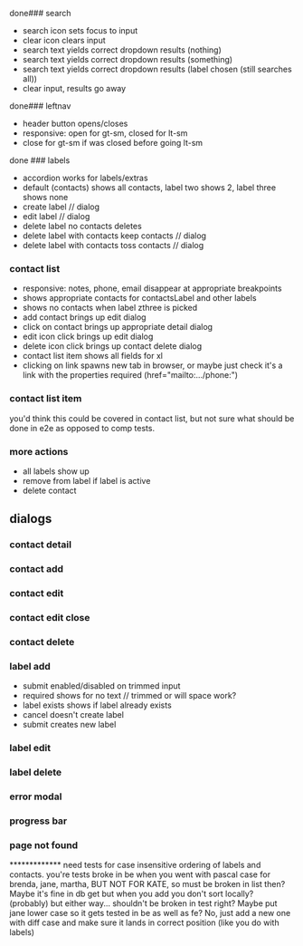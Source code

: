 
done### search
* search icon sets focus to input
* clear icon clears input
* search text yields correct dropdown results (nothing)
* search text yields correct dropdown results (something)
* search text yields correct dropdown results (label chosen (still searches all))
* clear input, results go away

done### leftnav
* header button opens/closes
* responsive: open for gt-sm, closed for lt-sm
* close for gt-sm if was closed before going lt-sm

done ### labels
* accordion works for labels/extras
* default (contacts) shows all contacts, label two shows 2, label three shows none
* create label // dialog
* edit label // dialog
* delete label no contacts deletes
* delete label with contacts keep contacts // dialog
* delete label with contacts toss contacts // dialog

### contact list
* responsive: notes, phone, email disappear at appropriate breakpoints
* shows appropriate contacts for contactsLabel and other labels
* shows no contacts when label zthree is picked
* add contact brings up edit dialog
* click on contact brings up appropriate detail dialog
* edit icon click brings up edit dialog
* delete icon click brings up contact delete dialog
* contact list item shows all fields for xl
* clicking on link spawns new tab in browser, or maybe just check it's a link with the properties required (href="mailto:.../phone:")

 
### contact list item
you'd think this could be covered in contact list, but not sure what should be done in e2e as opposed to comp tests. 


### more actions
* all labels show up
* remove from label if label is active
* delete contact

## dialogs
### contact detail 
### contact add
### contact edit 
### contact edit close
### contact delete 
### label add
* submit enabled/disabled on trimmed input
* required shows for no text // trimmed or will space work?
* label exists shows if label already exists
* cancel doesn't create label
* submit creates new label

### label edit
### label delete

### error modal
### progress bar
### page not found


************* need tests for case insensitive ordering of labels and contacts. you're tests broke in be when you went with pascal case
for brenda, jane, martha, BUT NOT FOR KATE, so must be broken in list then? Maybe it's fine in db get but when you add you don't sort locally? (probably)
but either way... shouldn't be broken in test right? Maybe put jane lower case so it gets tested in be as well as fe? No, just add a new one with diff case and make 
sure it lands in correct position (like you do with labels)


